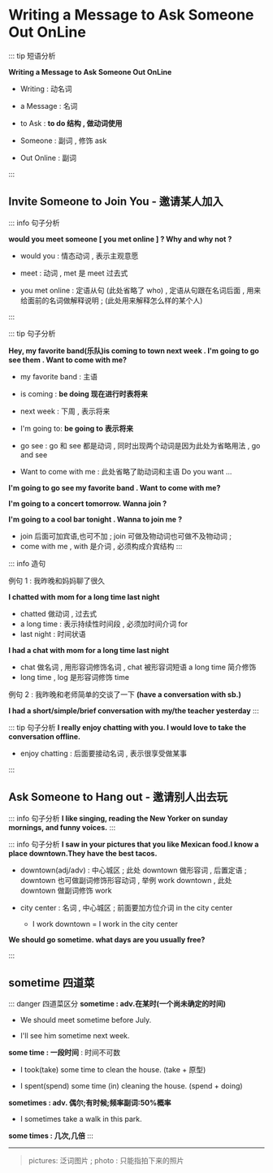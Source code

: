 # Writing a Message to Ask Someone Out OnLine

::: tip 短语分析

**Writing a Message to Ask Someone Out OnLine**

- Writing : 动名词

- a Message : 名词

- to Ask : **to do 结构 , 做动词使用**

- Someone : 副词 , 修饰 ask

- Out Online : 副词

:::

## Invite Someone to Join You - 邀请某人加入

::: info 句子分析

**would you meet someone [ you met online ] ? Why and why not ?**

- would you : 情态动词 , 表示主观意愿

- meet : 动词 , met 是 meet 过去式

- you met online : 定语从句 (此处省略了 who) , 定语从句跟在名词后面 , 用来给面前的名词做解释说明 ; (此处用来解释怎么样的某个人)

:::

::: tip 句子分析

**Hey, my favorite band(乐队)is coming to town next week . I'm going to go see them . Want to come with me?**

- my favorite band : 主语

- is coming : **be doing 现在进行时表将来**

- next week : 下周 , 表示将来

- I'm going to: **be going to 表示将来**

- go see : go 和 see 都是动词 , 同时出现两个动词是因为此处为省略用法 , go and see

- Want to come with me : 此处省略了助动词和主语 Do you want ...

**I'm going to go see my favorite band . Want to come with me?**

**I'm going to a concert tomorrow. Wanna join ?**

**I'm going to a cool bar tonight . Wanna to join me ?**

- join 后面可加宾语,也可不加 ; join 可做及物动词也可做不及物动词 ;
- come with me , with 是介词 , 必须构成介宾结构
  :::

::: info 造句

例句 1 : 我昨晚和妈妈聊了很久

**I chatted with mom for a long time last night**

- chatted 做动词 , 过去式
- a long time : 表示持续性时间段 , 必须加时间介词 for
- last night : 时间状语

**I had a chat with mom for a long time last night**

- chat 做名词 , 用形容词修饰名词 , chat 被形容词短语 a long time 简介修饰
- long time , log 是形容词修饰 time

例句 2 : 我昨晚和老师简单的交谈了一下 **(have a conversation with sb.)**

**I had a short/simple/brief conversation with my/the teacher yesterday**
:::

::: tip 句子分析
**I really enjoy chatting with you. l would love to take the conversation offline.**

- enjoy chatting : 后面要接动名词 , 表示很享受做某事

:::

## Ask Someone to Hang out - 邀请别人出去玩

::: info 句子分析
**I like singing, reading the New Yorker on sunday mornings, and funny voices.**
:::

::: info 句子分析
**I saw in your pictures that you like Mexican food.l know a place downtown.They have the best tacos.**

- downtown(adj/adv) : 中心城区 ; 此处 downtown 做形容词 , 后置定语 ; downtown 也可做副词修饰形容动词 , 举例 work downtown , 此处 downtown 做副词修饰 work

- city center : 名词 , 中心城区 ; 前面要加方位介词 in the city center

  - I work downtown = I work in the city center

**We should go sometime. what days are you usually free?**

:::

## sometime 四道菜

::: danger 四道菜区分
**sometime : adv.在某时(一个尚未确定的时间)**

- We should meet sometime before July.

- I'll see him sometime next week.

**some time : 一段时间** : 时间不可数

- I took(take) some time to clean
  the house. (take + 原型)

- I spent(spend) some time (in) cleaning
  the house. (spend + doing)

**sometimes : adv. 偶尔;有时候;频率副词:50%概率**

- I sometimes take a walk in this park.

**some times : 几次,几倍**
:::

---

> pictures: 泛词图片 ; photo : 只能指拍下来的照片
